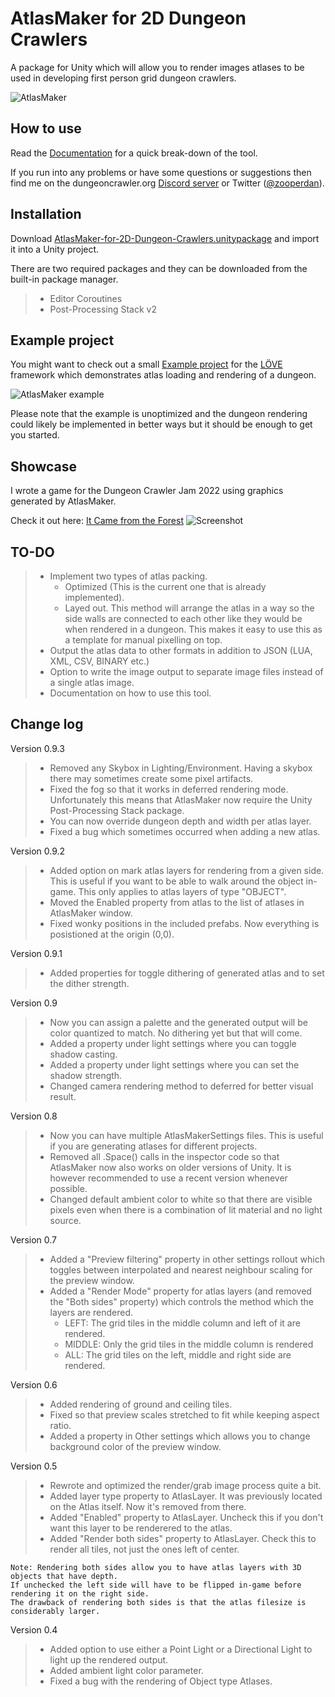 # AtlasMaker for 2D Dungeon Crawlers
 A package for Unity which will allow you to render images atlases to be used in developing first person grid dungeon crawlers.
 
 ![AtlasMaker](Media/screenshot-2.png)

## How to use

Read the [Documentation](/Docs/documentation.md) for a quick break-down of the tool.

If you run into any problems or have some questions or suggestions then find me on the dungeoncrawler.org [Discord server](https://discord.gg/XerEseQ) or Twitter ([@zooperdan](https://twitter.com/zooperdan)).

## Installation

Download [AtlasMaker-for-2D-Dungeon-Crawlers.unitypackage](Package/AtlasMaker-for-2D-Dungeon-Crawlers.unitypackage) and import it into a Unity project.

There are two required packages and they can be downloaded from the built-in package manager.
>	- Editor Coroutines
>	- Post-Processing Stack v2

## Example project

You might want to check out a small [Example project](/Example/LÖVE/) for the [LÖVE](https://love2d.org/) framework which demonstrates atlas loading and rendering of a dungeon.

![AtlasMaker example](Media/example.gif)

Please note that the example is unoptimized and the dungeon rendering could likely be implemented in better ways but it should be enough to get you started.

## Showcase

I wrote a game for the Dungeon Crawler Jam 2022 using graphics generated by AtlasMaker.

Check it out here: [It Came from the Forest](https://zooperdan.itch.io/it-came-from-the-forest)
![Screenshot](Media/icftf-screenshot-1.png)

## TO-DO

>	- Implement two types of atlas packing.
>		- Optimized (This is the current one that is already implemented).
>		- Layed out. This method will arrange the atlas in a way so the side walls are connected to each other like they would be when rendered in a dungeon. This makes it easy to use this as a template for manual pixelling on top.
>	- Output the atlas data to other formats in addition to JSON (LUA, XML, CSV, BINARY etc.)
>	- Option to write the image output to separate image files instead of a single atlas image.
>	- Documentation on how to use this tool.

## Change log

Version 0.9.3

>	- Removed any Skybox in Lighting/Environment. Having a skybox there may sometimes create some pixel artifacts.
>	- Fixed the fog so that it works in deferred rendering mode. Unfortunately this means that AtlasMaker now require the Unity Post-Processing Stack package.
>	- You can now override dungeon depth and width per atlas layer.
>	- Fixed a bug which sometimes occurred when adding a new atlas.

Version 0.9.2

>	- Added option on mark atlas layers for rendering from a given side. This is useful if you want to be able to walk around the object in-game. This only applies to atlas layers of type "OBJECT".
>	- Moved the Enabled property from atlas to the list of atlases in AtlasMaker window.
>	- Fixed wonky positions in the included prefabs. Now everything is posistioned at the origin (0,0).

Version 0.9.1

>	- Added properties for toggle dithering of generated atlas and to set the dither strength.

Version 0.9

>	- Now you can assign a palette and the generated output will be color quantized to match. No dithering yet but that will come.
>	- Added a property under light settings where you can toggle shadow casting.
>	- Added a property under light settings where you can set the shadow strength.
>	- Changed camera rendering method to deferred for better visual result.

Version 0.8

>	- Now you can have multiple AtlasMakerSettings files. This is useful if you are generating atlases for different projects.
>	- Removed all .Space() calls in the inspector code so that AtlasMaker now also works on older versions of Unity. It is however recommended to use a recent version whenever possible.
>	- Changed default ambient color to white so that there are visible pixels even when there is a combination of lit material and no light source.

Version 0.7

>	- Added a "Preview filtering" property in other settings rollout which toggles between interpolated and nearest neighbour scaling for the preview window.
>	- Added a "Render Mode" property for atlas layers (and removed the "Both sides" property) which controls the method which the layers are rendered.
>		- LEFT: The grid tiles in the middle column and left of it are rendered.
>		- MIDDLE: Only the grid tiles in the middle column is rendered
>		- ALL: The grid tiles on the left, middle and right side are rendered. 

Version 0.6

>	- Added rendering of ground and ceiling tiles.
>	- Fixed so that preview scales stretched to fit while keeping aspect ratio.
>	- Added a property in Other settings which allows you to change background color of the preview window.

Version 0.5

>	- Rewrote and optimized the render/grab image process quite a bit.
>	- Added layer type property to AtlasLayer. It was previously located on the Atlas itself. Now it's removed from there.
>	- Added "Enabled" property to AtlasLayer. Uncheck this if you don't want this layer to be renderered to the atlas.
>	- Added "Render both sides" property to AtlasLayer. Check this to render all tiles, not just the ones left of center.
	
	Note: Rendering both sides allow you to have atlas layers with 3D objects that have depth.
	If unchecked the left side will have to be flipped in-game before rendering it on the right side.
	The drawback of rendering both sides is that the atlas filesize is considerably larger.

Version 0.4

>	- Added option to use either a Point Light or a Directional Light to light up the rendered output.
>	- Added ambient light color parameter.
>	- Fixed a bug with the rendering of Object type Atlases.
